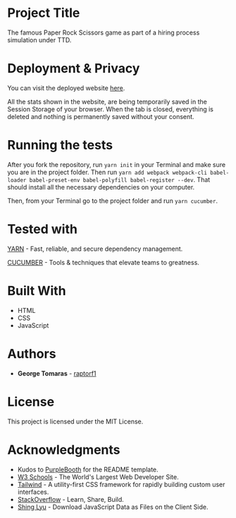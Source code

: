 # Project Title

The famous Paper Rock Scissors game as part of a hiring process simulation under TTD.

# Deployment & Privacy

You can visit the deployed website [here](https://gt-paper-rock-scissors.netlify.com/).

All the stats shown in the website, are being temporarily saved in the Session Storage of your browser. When the tab is closed, everything is deleted and nothing is permanently saved without your consent.

# Running the tests

After you fork the repository, run `yarn init` in your Terminal and make sure you are in the project folder. Then run `yarn add webpack webpack-cli babel-loader babel-preset-env babel-polyfill babel-register --dev`. That should install all the necessary dependencies on your computer.

Then, from your Terminal go to the project folder and run `yarn cucumber`.

# Tested with
[YARN](https://www.npmjs.com/package/yarn) - Fast, reliable, and secure dependency management.

[CUCUMBER](https://cucumber.io/) - Tools & techniques that elevate teams to greatness.

# Built With

* HTML
* CSS
* JavaScript

# Authors

* **George Tomaras** - [raptorf1](https://gtomaras-portfolio.netlify.com/)

# License

This project is licensed under the MIT License.

# Acknowledgments

* Kudos to [PurpleBooth](https://gist.github.com/PurpleBooth/109311bb0361f32d87a2) for the README template.
* [W3 Schools](https://www.w3schools.com/) - 
The World's Largest Web Developer Site.
* [Tailwind](https://tailwindcss.com/docs/what-is-tailwind) - A utility-first CSS framework for rapidly building custom user interfaces.
* [StackOverflow](https://stackoverflow.com/) - Learn, Share, Build.
* [Shing Lyu](https://shinglyu.com/web/2019/02/09/js_download_as_file.html) - Download JavaScript Data as Files on the Client Side.
